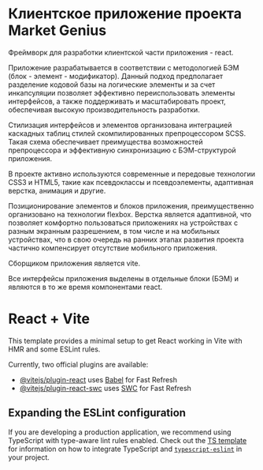 # Клиентское приложение проекта Market Genius

Фреймворк для разработки клиентской части приложения - react. 

Приложение разрабатывается  в соответствии с методологией БЭМ (блок - элемент - модификатор). Данный подход предполагает разделение кодовой базы на логические элементы и за счет инкапсуляции позволяет эффективно переиспользовать элементы интерфейсов, а также поддерживать и масштабировать проект, обеспечивая высокую производительность разработки. 

Стилизация интерфейсов и элементов организована интеграцией каскадных таблиц стилей скомпилированных препроцессором SCSS. Такая схема обеспечивает преимущества возможностей препроцессора и эффективную синхронизацию с БЭМ-структурой приложения.

В проекте активно используются современные и передовые технологии CSS3 и HTML5, такие как псевдоклассы и псевдоэлементы, адаптивная верстка, анимация и другие.

Позиционирование элементов и блоков приложения, преимущественно организовано на технологии flexbox. Верстка является адаптивной, что позволяет комфортно пользоваться приложениях на устройствах с разным экранным разрешением, в том числе и на мобильных устройствах, что в свою очередь на ранних этапах развития проекта частично компенсирует отсутствие мобильного приложения.

Сборщиком приложения является vite.

Все интерфейсы приложения выделены в отдельные блоки (БЭМ) и являются в то же время компонентами react.

# React + Vite

This template provides a minimal setup to get React working in Vite with HMR and some ESLint rules.

Currently, two official plugins are available:

- [@vitejs/plugin-react](https://github.com/vitejs/vite-plugin-react/blob/main/packages/plugin-react) uses [Babel](https://babeljs.io/) for Fast Refresh
- [@vitejs/plugin-react-swc](https://github.com/vitejs/vite-plugin-react/blob/main/packages/plugin-react-swc) uses [SWC](https://swc.rs/) for Fast Refresh

## Expanding the ESLint configuration

If you are developing a production application, we recommend using TypeScript with type-aware lint rules enabled. Check out the [TS template](https://github.com/vitejs/vite/tree/main/packages/create-vite/template-react-ts) for information on how to integrate TypeScript and [`typescript-eslint`](https://typescript-eslint.io) in your project.
